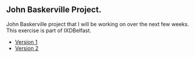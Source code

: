 ## John Baskerville Project.

John Baskerville project that I will be working on over the next few weeks. This exercise is part of IXDBelfast.

- [Version 1](http://williamipark.github.io/John-Baskerville/version1.html)
- [Version 2](http://williamipark.github.io/John-Baskerville/version2.html)